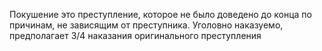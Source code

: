 Покушение это преступление, которое не было доведено до конца по причинам, не зависящим от преступника.
Уголовно наказуемо, предполагает 3/4 наказания оригинального преступления